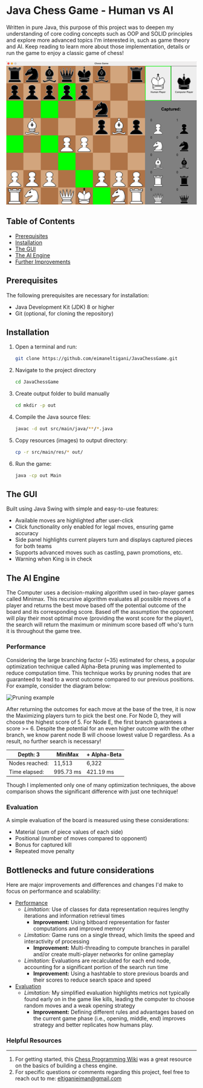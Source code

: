 # Java Chess Game - Human vs AI
Written in pure Java, this purpose of this project was to deepen my understanding of core coding concepts such as OOP and SOLID principles and explore more advanced topics I'm interested in, such as game theory and AI. Keep reading to learn more about those implementation, details or run the game to enjoy a classic game of chess!

![Chess](src/main/res/ChessScreenshot.png)

## Table of Contents
- [Prerequisites](#prerequisites)
- [Installation](#installation)
- [The GUI](#the-gui)
- [The AI Engine](#the-ai-engine)
- [Further Improvements](#further-improvements)

## Prerequisites
The following prerequisites are necessary for installation:

- Java Development Kit (JDK) 8 or higher
- Git (optional, for cloning the repository)

## Installation

1. Open a terminal and run:

   ```bash
   git clone https://github.com/eimaneltigani/JavaChessGame.git
   ```
2. Navigate to the project directory
    ```bash
    cd JavaChessGame
    ```
3. Create output folder to build manually
    ```bash
    cd mkdir -p out
    ```
4. Compile the Java source files:

   ```bash
   javac -d out src/main/java/**/*.java
   ```
5. Copy resources (images) to output directory:

   ```bash
   cp -r src/main/res/* out/ 
   ```
6. Run the game:
    ```bash
   java -cp out Main
   ```

## The GUI
Built using Java Swing with simple and easy-to-use features:
* Available moves are highlighted after user-click
* Click functionality only enabled for legal moves, ensuring game accuracy
* Side panel highlights current players turn and displays captured pieces for both teams
* Supports advanced moves such as castling, pawn promotions, etc.
* Warning when King is in check

## The AI Engine
The Computer uses a decision-making algorithm used in two-player games called Minimax.
This recursive algorithm evaluates all possible moves of a player and returns the best move based off the potential outcome of the board and its corresponding score. 
Based off the assumption the opponent will play their most optimal move (providing the worst score for the player), the search will return the maximum or minimum score based off who's turn it is throughout the game tree.

### Performance
Considering the large branching factor (~35) estimated for chess, a popular optimization technique called Alpha-Beta pruning was implemented to reduce computation time. This technique works by pruning nodes that are guaranteed to lead to a worst outcome compared to our previous positions.
For example, consider the diagram below:

![Pruning example](https://media.geeksforgeeks.org/wp-content/uploads/MIN_MAX2.jpg)

After returning the outcomes for each move at the base of the tree, it is now the Maximizing players turn to pick the best one. For Node D, they will choose the highest score of 5. For Node E, the first branch guarantees a score >= 6. Despite the potential for an even higher outcome with the other branch, we know parent node B will choose lowest value D regardless. As a result, no further search is necessary!

| Depth: 3       | MiniMax   | + Alpha-Beta |
|----------------|-----------|--------------|
| Nodes reached: | 11,513    | 6,322        |
| Time elapsed:  | 995.73 ms | 421.19 ms    |

Though I implemented only one of many optimization techniques, the above comparison shows the significant difference with just one technique!

### Evaluation
A simple evaluation of the board is measured using these considerations:
* Material (sum of piece values of each side)
* Positional (number of moves compared to opponent)
* Bonus for captured kill
* Repeated move penalty

## Bottlenecks and future considerations
Here are major improvements and differences and changes I'd make to focus on performance and scalability:  
* <u>Performance</u>
  * _Limitation:_ Use of classes for data representation requires lengthy iterations and information retrieval times
    * **Improvement:** Using bitboard representation for faster computations and improved memory
  * _Limitation:_ Game runs on a single thread, which limits the speed and interactivity of processing
    * **Improvement:** Multi-threading to compute branches in parallel and/or create multi-player networks for online gameplay
  * _Limitation:_ Evaluations are recalculated for each end node, accounting for a significant portion of the search run time
    * **Improvement:** Using a hashtable to store previous boards and their scores to reduce search space and speed
* <u>Evaluation</u>
  * _Limitation:_ My simplified evaluation highlights metrics not typically found early on in the game like kills, leading the computer to choose random moves and a weak opening strategy
    * **Improvement:** Defining different rules and advantages based on the current game phase (i.e., opening, middle, end) improves strategy and better replicates how humans play.


### Helpful Resources
_________
1. For getting started, this [Chess Programming Wiki](https://www.chessprogramming.org/Main_Page) was a great resource on the basics of building a chess engine. 
2. For specific questions or comments regarding this project, feel free to reach out to me:
   eltiganieiman@gmail.com